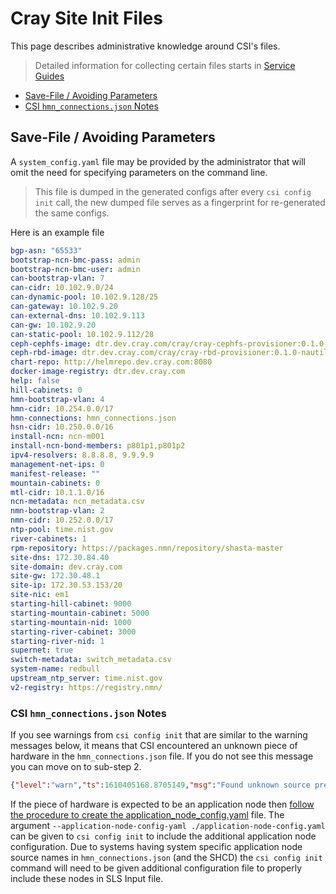 # Cray Site Init Files

This page describes administrative knowledge around CSI's files.

> Detailed information for collecting certain files starts in  [Service Guides](./300-SERVICE-GUIDES.md)
  
* [Save-File / Avoiding Parameters](#save-file--avoiding-parameters)
* [CSI `hmn_connections.json` Notes](#csi-`hmn_connections.json`-notes)

<a name="save-file--avoiding-parameters"></a>
## Save-File / Avoiding Parameters

A `system_config.yaml` file may be provided by the administrator that will omit the need for specifying parameters on the command line.

> This file is dumped in the generated configs after every `csi config init` call, the new dumped file
serves as a fingerprint for re-generated the same configs.

Here is an example file
```yaml
bgp-asn: "65533"
bootstrap-ncn-bmc-pass: admin
bootstrap-ncn-bmc-user: admin
can-bootstrap-vlan: 7
can-cidr: 10.102.9.0/24
can-dynamic-pool: 10.102.9.128/25
can-gateway: 10.102.9.20
can-external-dns: 10.102.9.113
can-gw: 10.102.9.20
can-static-pool: 10.102.9.112/28
ceph-cephfs-image: dtr.dev.cray.com/cray/cray-cephfs-provisioner:0.1.0-nautilus-1.3
ceph-rbd-image: dtr.dev.cray.com/cray/cray-rbd-provisioner:0.1.0-nautilus-1.3
chart-repo: http://helmrepo.dev.cray.com:8080
docker-image-registry: dtr.dev.cray.com
help: false
hill-cabinets: 0
hmn-bootstrap-vlan: 4
hmn-cidr: 10.254.0.0/17
hmn-connections: hmn_connections.json
hsn-cidr: 10.250.0.0/16
install-ncn: ncn-m001
install-ncn-bond-members: p801p1,p801p2
ipv4-resolvers: 8.8.8.8, 9.9.9.9
management-net-ips: 0
manifest-release: ""
mountain-cabinets: 0
mtl-cidr: 10.1.1.0/16
ncn-metadata: ncn_metadata.csv
nmn-bootstrap-vlan: 2
nmn-cidr: 10.252.0.0/17
ntp-pool: time.nist.gov
river-cabinets: 1
rpm-repository: https://packages.nmn/repository/shasta-master
site-dns: 172.30.84.40
site-domain: dev.cray.com
site-gw: 172.30.48.1
site-ip: 172.30.53.153/20
site-nic: em1
starting-hill-cabinet: 9000
starting-mountain-cabinet: 5000
starting-mountain-nid: 1000
starting-river-cabinet: 3000
starting-river-nid: 1
supernet: true
switch-metadata: switch_metadata.csv
system-name: redbull
upstream_ntp_server: time.nist.gov
v2-registry: https://registry.nmn/
```

<a name="csi-`hmn_connections.json`-notes"></a>
### CSI `hmn_connections.json` Notes

If you see warnings from `csi config init` that are similar to the warning messages below, it means that CSI encountered an unknown piece of hardware in the `hmn_connections.json` file. If you do not see this message you can move on to sub-step 2.

```json
{"level":"warn","ts":1610405168.8705149,"msg":"Found unknown source prefix! If this is expected to be an Application node, please update application_node_config.yaml","row":{"Source":"gateway01","SourceRack":"x3000","SourceLocation":"u33","DestinationRack":"x3002","DestinationLocation":"u48","DestinationPort":"j29"}}
```

If the piece of hardware is expected to be an application node then [follow the procedure to create the application_node_config.yaml](308-APPLICATION-NODE-CONFIG.md) file. The argument `--application-node-config-yaml ./application-node-config.yaml` can be given to `csi config init` to include the additional application node configuration. Due to systems having system specific application node source names in `hmn_connections.json` (and the SHCD) the `csi config init` command will need to be given additional configuration file to properly include these nodes in SLS Input file.

